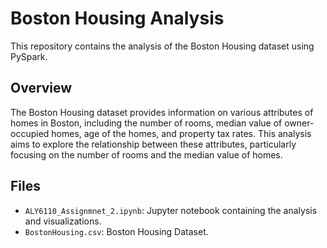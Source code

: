# Boston Housing Analysis

This repository contains the analysis of the Boston Housing dataset using PySpark.

## Overview

The Boston Housing dataset provides information on various attributes of homes in Boston, including the number of rooms, median value of owner-occupied homes, age of the homes, and property tax rates. This analysis aims to explore the relationship between these attributes, particularly focusing on the number of rooms and the median value of homes.

## Files

- `ALY6110_Assignmnet_2.ipynb`: Jupyter notebook containing the analysis and visualizations.
- `BostonHousing.csv`: Boston Housing Dataset.
